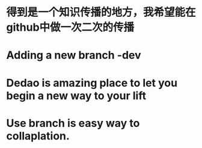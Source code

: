# 得到是一个知识传播的地方，我希望能在github中做一次二次的传播
# Adding a new branch -dev
# Dedao is amazing place to let you begin a new way to your lift
# Use branch is easy way to collaplation.
